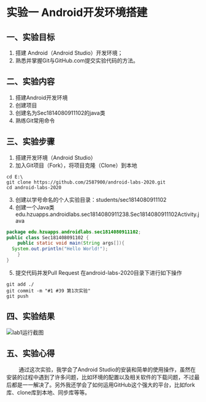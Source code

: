 # 实验一 Android开发环境搭建

## 一、实验目标
1. 搭建 Android（Android Studio）开发环境；
2. 熟悉并掌握Git与GitHub.com提交实验代码的方法。

## 二、实验内容
1. 搭建Android开发环境
2. 创建项目
3. 创建名为Sec1814080911102的java类
4. 熟练Git常用命令

## 三、实验步骤
1. 搭建开发环境（Android Studio）
2. 加入Git项目（Fork），将项目克隆（Clone）到本地
```shell
cd E:\
git clone https://github.com/2587900/android-labs-2020.git
cd android-labs-2020 
```
3. 创建以学号命名的个人实验目录：students/sec1814080911102
4. 创建一个Java类
   edu.hzuapps.androidlabs.sec1814080911238.Sec1814080911102Activity.java
```java
package edu.hzuapps.androidlabs.sec1814080911102;
public class Sec181408091102 {
	public static void main(String args[]){
  System.out.println("Hello World!");
	}
}
```
5. 提交代码并发Pull Request
在android-labs-2020目录下进行如下操作
```shell
git add ./
git commit -m "#1 #39 第1次实验"
git push
```

## 四、实验结果
![lab1运行截图](https://github.com/2587900/android-labs-2020/blob/master/students/sec1814080911102/screenshots/lab1%E8%BF%90%E8%A1%8C%E6%88%AA%E5%9B%BE.PNG)

## 五、实验心得
　　 通过这次实验，我学会了Android Studio的安装和简单的使用操作，虽然在安装的过程中遇到了许多问题，比如环境的配置以及相关软件的下载问题，不过最后都是一一解决了。另外我还学会了如何运用GitHub这个强大的平台，比如fork库、clone库到本地、同步库等等。 
